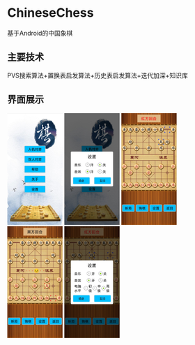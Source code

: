 # ChineseChess
基于Android的中国象棋

## 主要技术
PVS搜索算法+置换表启发算法+历史表启发算法+迭代加深+知识库

## 界面展示

<img src="pic\1.jpg" alt="1" style="zoom:25%;" />

<img src="pic\2.jpg" alt="2" style="zoom:25%;" />

<img src="pic\3.jpg" alt="3" style="zoom:25%;" />

<img src="pic\4.jpg" alt="4" style="zoom:25%;" />

<img src="pic\5.jpg" alt="5" style="zoom:25%;" />
